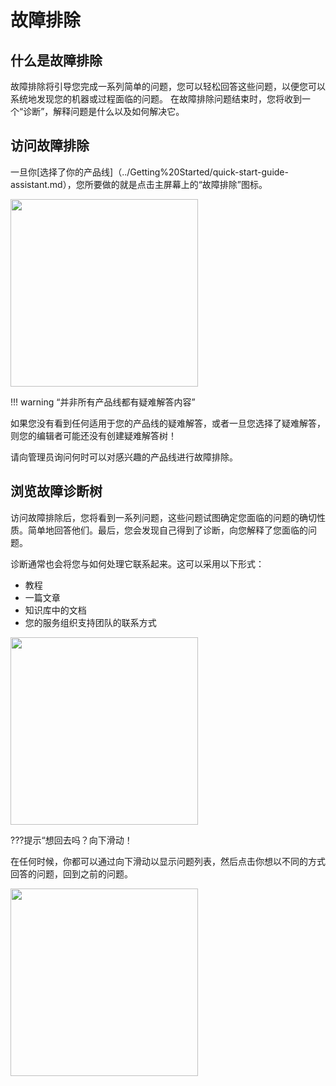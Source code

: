 # 故障排除

## 什么是故障排除
故障排除将引导您完成一系列简单的问题，您可以轻松回答这些问题，以便您可以系统地发现您的机器或过程面临的问题。
在故障排除问题结束时，您将收到一个“诊断”，解释问题是什么以及如何解决它。

## 访问故障排除
一旦你[选择了你的产品线]（../Getting%20Started/quick-start-guide-assistant.md），您所要做的就是点击主屏幕上的“故障排除”图标。

<p align=“center”>
    <img src="https://i.imgur.com/hxVNRNh.png" width="300">
</p>

!!! warning “并非所有产品线都有疑难解答内容”

如果您没有看到任何适用于您的产品线的疑难解答，或者一旦您选择了疑难解答，则您的编辑者可能还没有创建疑难解答树！

请向管理员询问何时可以对感兴趣的产品线进行故障排除。

## 浏览故障诊断树

访问故障排除后，您将看到一系列问题，这些问题试图确定您面临的问题的确切性质。简单地回答他们。最后，您会发现自己得到了诊断，向您解释了您面临的问题。

诊断通常也会将您与如何处理它联系起来。这可以采用以下形式：

- 教程
- 一篇文章
- 知识库中的文档
- 您的服务组织支持团队的联系方式

<p align=“center”>
    <img src="https://i.imgur.com/lMmR6Az.gif" width="300">
</p>

???提示“想回去吗？向下滑动！

在任何时候，你都可以通过向下滑动以显示问题列表，然后点击你想以不同的方式回答的问题，回到之前的问题。

<p align=“center”>
        <img src="https://i.imgur.com/f06qRk0.gif" width="300">
</p>

